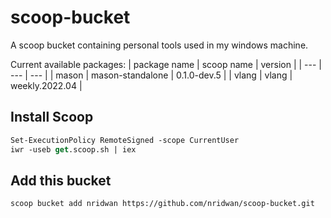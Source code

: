 # scoop-bucket
A scoop bucket containing personal tools used in my windows machine.

Current available packages:
| package name | scoop name | version |
| --- | --- | --- |
| mason | mason-standalone | 0.1.0-dev.5 |
| vlang | vlang | weekly.2022.04 |


## Install Scoop
```ps
Set-ExecutionPolicy RemoteSigned -scope CurrentUser
iwr -useb get.scoop.sh | iex
```

## Add this bucket
```
scoop bucket add nridwan https://github.com/nridwan/scoop-bucket.git
```
